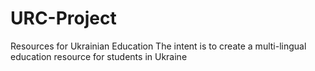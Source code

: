 # URC-Project
Resources for Ukrainian Education
The intent is to create a multi-lingual education resource for students in Ukraine
